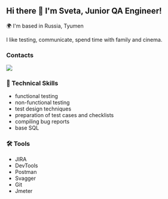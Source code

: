 ## Hi there 👋 I'm Sveta, Junior QA Engineer!

🌍 I'm based in Russia, Tyumen
<p> I like testing, communicate, spend time with family and cinema. </p>

### Contacts
<p>
     <a href="https://t.me/Svetlanasku13">
       <img src="https://img.shields.io/badge/Telegram-2CA5E0?style=for-the-badge&logo=telegram&logoColor=white"/>
   </a>
</p>

### 🦾 Technical Skills
* functional testing
* non-functional testing
* test design techniques
* preparation of test cases and checklists
* compiling bug reports
* base SQL

 ### 🛠 Tools
* JIRA
* DevTools
* Postman
* Svagger
* Git
* Jmeter
